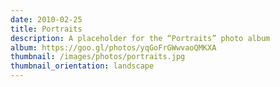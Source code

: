 ```yaml
---
date: 2010-02-25
title: Portraits
description: A placeholder for the “Portraits” photo album
album: https://goo.gl/photos/yqGoFrGWwvaoQMKXA
thumbnail: /images/photos/portraits.jpg
thumbnail_orientation: landscape
---
```


